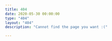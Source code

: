 ```yaml
---
title: 404
date: 2020-05-30 00:00:00
type: "404"
layout: "404"
description: "Cannot find the page you want :("

---
```

